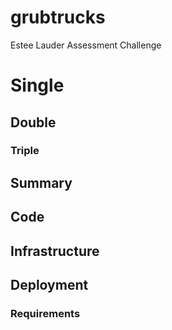 # grubtrucks
Estee Lauder Assessment Challenge

# Single

## Double

### Triple

## Summary

## Code

## Infrastructure

## Deployment

### Requirements

